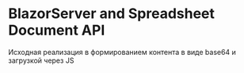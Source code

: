 # BlazorServer and Spreadsheet Document API

Исходная реализация в формированием контента в виде base64 и загрузкой через JS 
